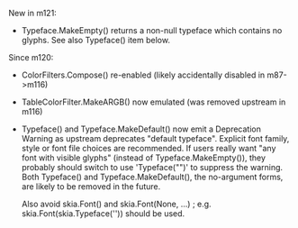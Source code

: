 New in m121:

* Typeface.MakeEmpty() returns a non-null typeface which contains no glyphs. See also Typeface()
  item below.

Since m120:

* ColorFilters.Compose() re-enabled (likely accidentally disabled in m87->m116)

* TableColorFilter.MakeARGB() now emulated (was removed upstream in m116)

* Typeface() and Typeface.MakeDefault() now emit a Deprecation Warning as upstream deprecates
  "default typeface". Explicit font family, style or font file choices are recommended. If users
  really want "any font with visible glyphs" (instead of Typeface.MakeEmpty()), they probably
  should switch to use 'Typeface("")' to suppress the warning. Both Typeface() and
  Typeface.MakeDefault(), the no-argument forms, are likely to be removed in the future.

  Also avoid skia.Font() and skia.Font(None, ...) ; e.g. skia.Font(skia.Typeface('')) should be used.
